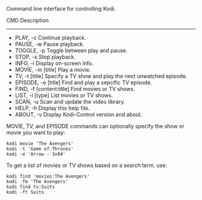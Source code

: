 Command line interface for controlling Kodi.

CMD                         Description

---

- PLAY, -c                    Continue playback.
- PAUSE, -w                   Pause playback.
- TOGGLE, -p                  Toggle between play and pause.
- STOP, -s                    Stop playback.
- INFO, -i                    Display on-screen info.
- MOVIE, -m [title]           Play a movie.
- TV, -t [title]              Specify a TV show and play the next unwatched episode.
- EPISODE, -e [title]         Find and play a sepcific TV episode.
- FIND, -f [content:title]    Find movies or TV shows.
- LIST, -l [type]             List movies or TV shows.
- SCAN, -u                    Scan and update the video library.
- HELP, -h                    Display this help file.
- ABOUT, -v                   Display Kodi-Control version and about.

MOVIE, TV, and EPISODE commands can optionally specify the show or movie
you want to play:

	kodi movie 'The Avengers'
	kodi -t 'Game of Thrones'
	kodi -e 'Arrow - 3x04'

To get a list of movies or TV shows based on a search term, use:

	kodi find 'movies:The Avengers'
	kodi -fm 'The Avengers'
	kodi find tv:Suits
	kodi -ft Suits
